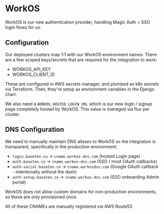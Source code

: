 # WorkOS

WorkOS is our new authentication provider, handling Magic Auth + SSO login flows for us.

## Configuration

Our deployed clusters map 1:1 with our WorkOS environment names. There are a few scoped keys/secrets that are required for the
integration to work:
- WORKOS_API_KEY
- WORKOS_CLIENT_ID

These are configured in AWS secrets manager, and plumbed as k8s secrets via Terraform. Then, they're setup as environment variables
in the Django chart.

We also need a `WORKOS_HOSTED_LOGIN_URL` which is our new login / signup page completely hosted by WorkOS. This value is managed
via flux per cluster.

## DNS Configuration

We need to manually maintain DNS aliases to WorkOS so the integration is transparent, specifically in the production environment:
- `login.baseten.co` -> `cname.workos-dns.com` (hosted Login page)
- `auth.baseten.co` -> `cname.workos-dns.com` (SSO / most OAuth callbacks)
- `auth-social.baseten.co` -> `cname.workosdns.com` (Google OAuth callback - intentionally without the dash)
- `auth-setup.baseten.co` -> `cname.workos-dns.com` (SSO onboarding Admin portal)

WorkOS does not allow custom domains for non-production environments, so these are only provisioned once.

All of these CNAMEs are manually registered via AWS Route53
